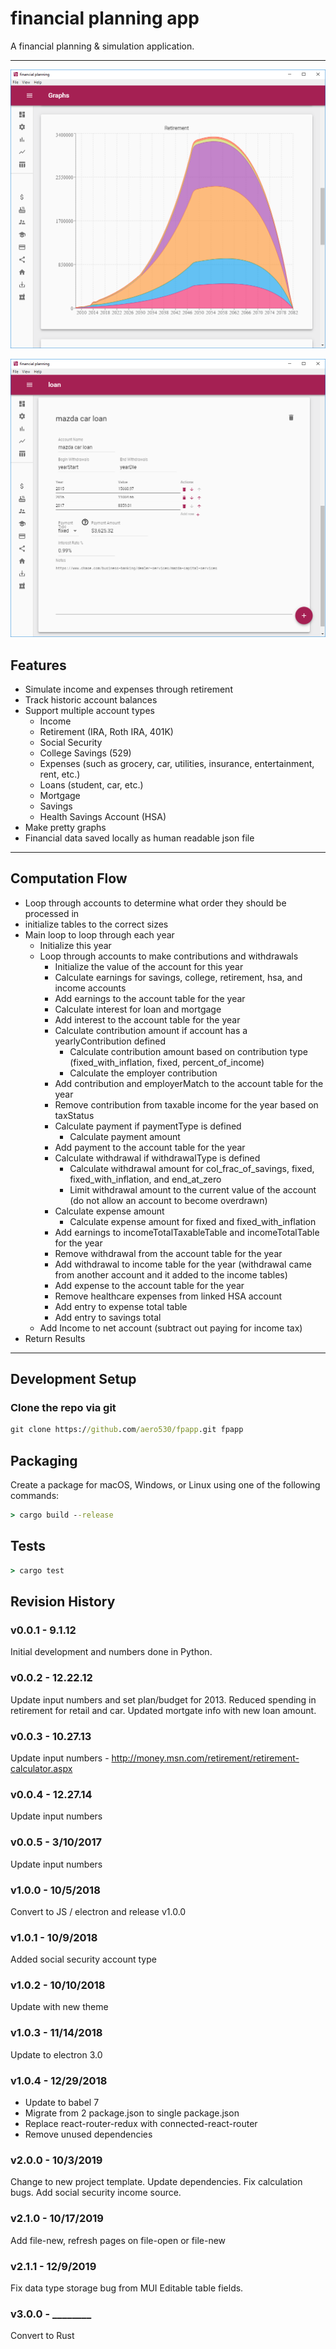 # financial planning app #

A financial planning & simulation application.

---

![screenshot_graphs](https://github.com/aero530/fpapp/raw/main/resources/screenshots/graphs.png "Graph")

![screenshot_loan](https://github.com/aero530/fpapp/raw/main/resources/screenshots/loan.png "Loan")

## Features ##

* Simulate income and expenses through retirement
* Track historic account balances
* Support multiple account types
  * Income
  * Retirement (IRA, Roth IRA, 401K)
  * Social Security
  * College Savings (529)
  * Expenses (such as grocery, car, utilities, insurance, entertainment, rent, etc.)
  * Loans (student, car, etc.)
  * Mortgage
  * Savings
  * Health Savings Account (HSA)
* Make pretty graphs
* Financial data saved locally as human readable json file

---

## Computation Flow ##

* Loop through accounts to determine what order they should be processed in
* initialize tables to the correct sizes
* Main loop to loop through each year
  * Initialize this year
  * Loop through accounts to make contributions and withdrawals
    * Initialize the value of the account for this year
    * Calculate earnings for savings, college, retirement, hsa, and income accounts
    * Add earnings to the account table for the year
    * Calculate interest for loan and mortgage
    * Add interest to the account table for the year
    * Calculate contribution amount if account has a yearlyContribution defined
      * Calculate contribution amount based on contribution type (fixed_with_inflation, fixed, percent_of_income)
      * Calculate the employer contribution
    * Add contribution and employerMatch to the account table for the year
    * Remove contribution from taxable income for the year based on taxStatus
    * Calculate payment if paymentType is defined
      * Calculate payment amount
    * Add payment to the account table for the year
    * Calculate withdrawal if withdrawalType is defined
      * Calculate withdrawal amount for col_frac_of_savings, fixed, fixed_with_inflation, and end_at_zero
      * Limit withdrawal amount to the current value of the account (do not allow an account to become overdrawn)
    * Calculate expense amount
      * Calculate expense amount for fixed and fixed_with_inflation
    * Add earnings to incomeTotalTaxableTable and incomeTotalTable for the year
    * Remove withdrawal from the account table for the year
    * Add withdrawal to income table for the year (withdrawal came from another account and it added to the income tables)
    * Add expense to the account table for the year
    * Remove healthcare expenses from linked HSA account
    * Add entry to expense total table
    * Add entry to savings total
  * Add Income to net account (subtract out paying for income tax)
* Return Results

---

## Development Setup ##

### Clone the repo via git ###

```cmd
git clone https://github.com/aero530/fpapp.git fpapp
```

## Packaging ##

Create a package for macOS, Windows, or Linux using one of the following commands:

```cmd
> cargo build --release
```

## Tests ##

```cmd
> cargo test
```

## Revision History ##

### v0.0.1 - 9.1.12 ###

Initial development and numbers done in Python.

### v0.0.2 - 12.22.12 ###

Update input numbers and set plan/budget for 2013. Reduced spending in retirement for retail and car.  Updated mortgate info with new loan amount.

### v0.0.3 - 10.27.13 ###

Update input numbers - http://money.msn.com/retirement/retirement-calculator.aspx

### v0.0.4 - 12.27.14 ###

Update input numbers

### v0.0.5 - 3/10/2017 ###

Update input numbers

### v1.0.0 - 10/5/2018 ###

Convert to JS / electron and release v1.0.0

### v1.0.1 - 10/9/2018 ###

Added social security account type

### v1.0.2 - 10/10/2018 ###

Update with new theme

### v1.0.3 - 11/14/2018 ###

Update to electron 3.0

### v1.0.4 - 12/29/2018 ###

* Update to babel 7
* Migrate from 2 package.json to single package.json
* Replace react-router-redux with connected-react-router
* Remove unused dependencies

### v2.0.0 - 10/3/2019 ###

Change to new project template. Update dependencies. Fix calculation bugs. Add social security income source.

### v2.1.0 - 10/17/2019 ###

Add file-new, refresh pages on file-open or file-new

### v2.1.1 - 12/9/2019 ###

Fix data type storage bug from MUI Editable table fields.

### v3.0.0 - ________ ###

Convert to Rust
